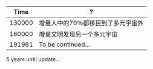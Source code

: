 Time|?
-|-
130000|增量人中的70％都移民到了多元宇宙外
160000|增量文明发现另一个多元宇宙
191981|To be continued...

5 years until update...

